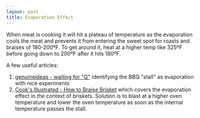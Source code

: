 ```yaml
---
layout: post
title: Evaporation Effect
---
```


When meat is cooking it will hit a plateau of temperature as the evaporation cools the meat and prevents it from entering the sweet spot for roasts and braises of 180-200ºF. To get around it, heat at a higher temp like 325ºF before going down to 200ºF after it hits 180ºF.

A few useful articles:

1. [genuineideas - waiting for "Q"](https://genuineideas.com/ArticlesIndex/stallbbq.html) identifying the BBQ "stall" as evaporation with nice experiments
2. [Cook's Illustrated - How to Braise Brisket](https://www.cooksillustrated.com/articles/552-how-to-braise-brisket) which covers the evaporation effect in the context of briskets. Solution is to blast at a higher oven temperature and lower the oven temperature as soon as the internal temperature passes the stall.